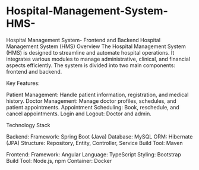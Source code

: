 # Hospital-Management-System-HMS-
Hospital Management System- Frontend and Backend
Hospital Management System (HMS)
Overview
The Hospital Management System (HMS) is designed to streamline and automate hospital operations. It integrates various modules to manage administrative, clinical, and financial aspects efficiently. The system is divided into two main components: frontend and backend.

Key Features:

Patient Management: Handle patient information, registration, and medical history.
Doctor Management: Manage doctor profiles, schedules, and patient appointments.
Appointment Scheduling: Book, reschedule, and cancel appointments.
Login and Logout: Doctor and admin.

Technology Stack

Backend:
Framework: Spring Boot (Java)
Database: MySQL
ORM: Hibernate (JPA)
Structure: Repository, Entity, Controller, Service
Build Tool: Maven

Frontend:
Framework: Angular
Language: TypeScript
Styling: Bootstrap
Build Tool: Node.js, npm
Container: Docker
